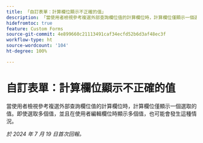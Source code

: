 ```yaml
---
title: 「自訂表單：計算欄位顯示不正確的值」
description: 「當使用者檢視參考複選外部查詢欄位值的計算欄位時，計算欄位僅顯示一個選取的值。即使選取多個值，並且在使用者編輯欄位時顯示多個值，也可能會發生這種情況。」
hidefromtoc: true
feature: Custom Forms
source-git-commit: 4e899660c21113491caf34ecfd52b6d3af48ec3f
workflow-type: ht
source-wordcount: '104'
ht-degree: 100%

---
```



# 自訂表單：計算欄位顯示不正確的值

當使用者檢視參考複選外部查詢欄位值的計算欄位時，計算欄位僅顯示一個選取的值。即使選取多個值，並且在使用者編輯欄位時顯示多個值，也可能會發生這種情況。

_於 2024 年 7 月 19 日首次回報。_
